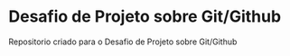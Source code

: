 # Desafio de Projeto sobre Git/Github
Repositorio criado para o Desafio de Projeto sobre Git/Github
